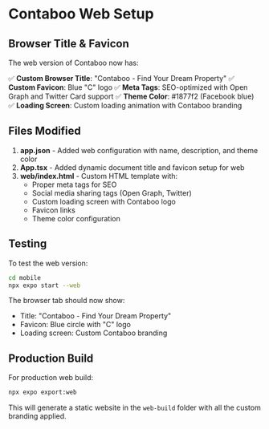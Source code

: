 # Contaboo Web Setup

## Browser Title & Favicon

The web version of Contaboo now has:

✅ **Custom Browser Title**: "Contaboo - Find Your Dream Property"
✅ **Custom Favicon**: Blue "C" logo 
✅ **Meta Tags**: SEO-optimized with Open Graph and Twitter Card support
✅ **Theme Color**: #1877f2 (Facebook blue)
✅ **Loading Screen**: Custom loading animation with Contaboo branding

## Files Modified

1. **app.json** - Added web configuration with name, description, and theme color
2. **App.tsx** - Added dynamic document title and favicon setup for web
3. **web/index.html** - Custom HTML template with:
   - Proper meta tags for SEO
   - Social media sharing tags (Open Graph, Twitter)
   - Custom loading screen with Contaboo logo
   - Favicon links
   - Theme color configuration

## Testing

To test the web version:

```bash
cd mobile
npx expo start --web
```

The browser tab should now show:
- Title: "Contaboo - Find Your Dream Property"
- Favicon: Blue circle with "C" logo
- Loading screen: Custom Contaboo branding

## Production Build

For production web build:

```bash
npx expo export:web
```

This will generate a static website in the `web-build` folder with all the custom branding applied.
